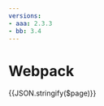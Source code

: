 ```yaml
---
versions:
- aaa: 2.3.3
- bb: 3.4
---
```


# Webpack

{{JSON.stringify($page)}}

<VersionArea />
